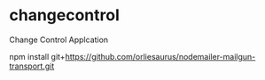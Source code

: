 # changecontrol
Change Control Applcation

npm install git+https://github.com/orliesaurus/nodemailer-mailgun-transport.git
